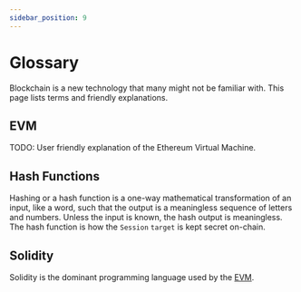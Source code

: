 ```yaml
---
sidebar_position: 9
---
```

# Glossary

Blockchain is a new technology that many might not be familiar with. This page lists terms and friendly explanations.

## EVM
TODO: User friendly explanation of the Ethereum Virtual Machine.

## Hash Functions
Hashing or a hash function is a one-way mathematical transformation of an input, like a word, such that the output is a meaningless sequence of letters and numbers. Unless the input is known, the hash output is meaningless. The hash function is how the `Session` `target` is kept secret on-chain.

## Solidity
Solidity is the dominant programming language used by the [EVM](#evm).
